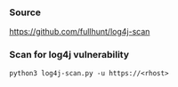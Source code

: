 ### Source
https://github.com/fullhunt/log4j-scan  

### Scan for log4j vulnerability
```
python3 log4j-scan.py -u https://<rhost>
```


